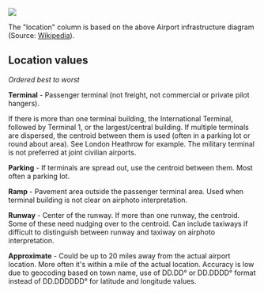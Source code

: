 ![](http://github.com/nvkelso/mile-high-club/raw/master/geo-data/images/800px-Airport_infrastructure.png)

The "location" column is based on the above Airport infrastructure diagram (Source: [Wikipedia](http://en.wikipedia.org/wiki/File:Airport_infrastructure.png)).

## Location values

_Ordered best to worst_

**Terminal** - Passenger terminal (not freight, not commercial or private pilot hangers). 

If there is more than one terminal building, the International Terminal, followed by 
Terminal 1, or the largest/central building. If multiple terminals are dispersed, the 
centroid between them is used (often in a parking lot or round about area). See London 
Heathrow for example. The military terminal is not preferred at joint civilian airports. 

**Parking** - If terminals are spread out, use the centroid between them. Most often a parking lot.

**Ramp** - Pavement area outside the passenger terminal area. Used when terminal building is not clear 
on airphoto interpretation.

**Runway** - Center of the runway. If more than one runway, the centroid. Some of these need 
nudging over to the centroid. Can include taxiways if difficult to distinguish between 
runway and taxiway on airphoto interpretation.

**Approximate** - Could be up to 20 miles away from the actual airport location. 
More often it's within a mile of the actual location. Accuracy is low due to geocoding 
based on town name, use of DD.DD° or DD.DDDD° format instead of DD.DDDDDD° for latitude 
and longitude values.